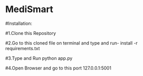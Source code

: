 # MediSmart
#Installation:

#1.Clone this Repository

#2.Go to this cloned file on terminal and type and run- install -r requirements.txt

#3.Type and Run python app.py

#4.Open Browser and go to this port 127.0.0.1:5001

